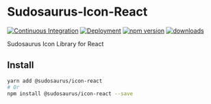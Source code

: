 # Sudosaurus-Icon-React

[![Continuous Integration](https://github.com/SudoLand/Sudosaurus-Icon-React/actions/workflows/continues-integration.yml/badge.svg)](https://github.com/SudoLand/Sudosaurus-Icon-React/actions/workflows/continues-integration.yml)
[![Deployment](https://github.com/SudoLand/Sudosaurus-Icon-React/actions/workflows/deploy-github-pages.yml/badge.svg)](https://github.com/SudoLand/Sudosaurus-Icon-React/actions/workflows/deploy-github-pages.yml)
[![npm version](https://badge.fury.io/js/%40sudosaurus%2Ficon-react.svg)](https://badge.fury.io/js/%40sudosaurus%2Ficon-react)
[![downloads](https://img.shields.io/npm/dm/@sudosaurus/icon-react.svg)](https://www.npmjs.com/package/@sudosaurus/icon-react)

Sudosaurus Icon Library for React

## Install

```sh
yarn add @sudosaurus/icon-react
# Or
npm install @sudosaurus/icon-react --save
```
